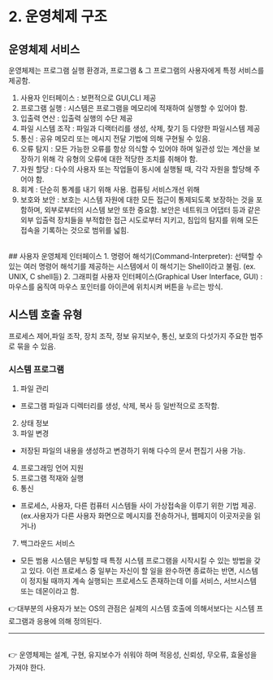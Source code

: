 
# 2. 운영체제 구조
## 운영체제 서비스
운영체제는 프로그램 실행 환경과, 프로그램 & 그 프로그램의 사용자에게 특정 서비스를 제공함.
1. 사용자 인터페이스 : 보편적으로 GUI,CLI 제공
2. 프로그램 실행 : 시스템은 프로그램을 메모리에 적재하여 실행할 수 있어야 함.
3. 입출력 연산 : 입출력 실행의 수단 제공
4. 파일 시스템 조작 : 파일과 디랙터리를 생성, 삭제, 찾기 등 다양한 파일시스템 제공
5. 통신 : 공유 메모리 또는 메시지 전달 기법에 의해 구현될 수 있음.
6. 오류 탐지 : 모든 가능한 오류를 항상 의식할 수 있어야 하며 일관성 있는 계산을 보장하기 위해 각 유형의 오류에 대한 적당한 조치를 취해야 함.
7. 자원 할당 : 다수의 사용자 또는 작업들이 동시에 실행될 때, 각각 자원을 할당해 주어야 함.
8. 회계 : 단순히 통계를 내기 위해 사용. 컴퓨팅 서비스개선 위해
9. 보호와 보안 : 보호는 시스템 자원에 대한 모든 접근이 통제되도록 보장하는 것을 포함하며, 외부로부터의 시스템 보안 또한 중요함. 보안은 네트워크 어댑터 등과 같은 외부 입출력 장치들을 부적합한 접근 시도로부터 지키고, 침입의 탐지를 위해 모든 접속을 기록하는 것으로 범위를 넓힘.

<br/>
## 사용자 운영체제 인터페이스
1. 명령어 해석기(Command-Interpreter): 선택할 수 있는 여러 명령어 해석기를 제공하는 시스템에서 이 해석기는 Shell이라고 불림. (ex. UNIX, C shell등)
2. 그래피컬 사용자 인터페이스(Graphical User Interface, GUI) : 마우스를 움직여 마우스 포인터를 아이콘에 위치시켜 버튼을 누르는 방식. 

## 시스템 호출 유형
프로세스 제어,파일 조작, 장치 조작, 정보 유지보수, 통신, 보호의 다섯가지 주요한 범주로 묶을 수 있음.

### 시스템 프로그램
1. 파일 관리
* 프로그램 파일과 디렉터리를 생성, 삭제, 복사 등 일반적으로 조작함.
2. 상태 정보 
3. 파일 변경
* 저장된 파일의 내용을 생성하고 변경하기 위해 다수의 문서 편집기 사용 가능.
4. 프로그래밍 언어 지원
5. 프로그램 적재와 실행
6. 통신
* 프로세스, 사용자, 다른 컴퓨터 시스템들 사이 가상접속을 이루기 위한 기법 제공. (ex.사용자가 다른 사용자 화면으로 메시지를 전송하거나, 웹페지이 이곳저곳을 읽거나)
7. 백그라운드 서비스
* 모든 범용 시스템은 부팅할 때 특정 시스템 프로그램을 시작시킬 수 있는 방법을 갖고 있다. 이런 프로세스 중 일부는 자신이 할 일을 완수하면 종료하는 반면, 시스템이 정지될 때까지 계속 실행되는 프로세스도 존재하는데 이를 서비스, 서브시스템 또는 데몬이라고 함.


👉대부분의 사용자가 보는 OS의 관점은 실제의 시스템 호출에 의해서보다는 시스템 프로그램과 응용에 의해 정의된다.
<br/>

-----

<br/>
👉 운영체제는 설계, 구현, 유지보수가 쉬워야 하며 적응성, 신뢰성, 무오류, 효울성을 가져야 한다.

